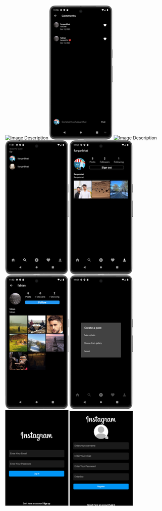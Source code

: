 <img src="feed.png" alt="Image Description" width="200"/> <img src="comments.png" alt="Image Description" width="200"/> <img src="search_screen.png" alt="Image Description" width="200"/> <img src="search_user.png" alt="Image Description" width="200"/> <img src="my_profile.png" alt="Image Description" width="200"/> <img src="other_user_profile.png" alt="Image Description" width="200"/> <img src="create_post.png" alt="Image Description" width="200"/> <img src="login.png" alt="Image Description" width="200"/> <img src="register.png" alt="Image Description" width="200"/> 
